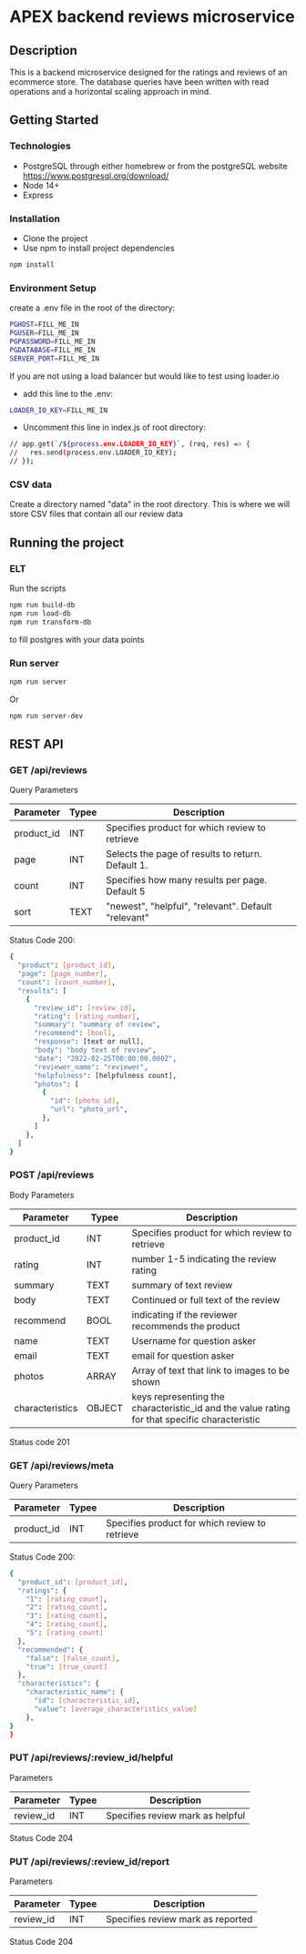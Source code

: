 # APEX backend reviews microservice

## Description
This is a backend microservice designed for the ratings and reviews of an ecommerce store. The database queries have been written with read operations and a horizontal scaling approach in mind.


## Getting Started
### Technologies
- PostgreSQL through either homebrew or from the postgreSQL website
  https://www.postgresql.org/download/
- Node 14+
- Express
### Installation
- Clone the project
- Use npm to install project dependencies
```bash
npm install
```

### Environment Setup
create a .env file in the root of the directory:
``` bash
PGHOST=FILL_ME_IN
PGUSER=FILL_ME_IN
PGPASSWORD=FILL_ME_IN
PGDATABASE=FILL_ME_IN
SERVER_PORT=FILL_ME_IN
```

If you are not using a load balancer but would like to test using loader.io
- add this line to the .env:
```bash
LOADER_IO_KEY=FILL_ME_IN
```
- Uncomment this line in index.js of root directory:
```bash
// app.get(`/${process.env.LOADER_IO_KEY}`, (req, res) => {
//   res.send(process.env.LOADER_IO_KEY);
// });
```

### CSV data
Create a directory named "data" in the root directory. This is where we will store CSV files that contain all our review data

## Running the project
### ELT
Run the scripts
```bash
npm run build-db
npm run load-db
npm run transform-db
```
to fill postgres with your data points

### Run server
```bash
npm run server
```
Or
```bash
npm run server-dev
```

## REST API
### GET /api/reviews
Query Parameters

| Parameter | Typee | Description |
| --------- | ----- | ----------- |
| product_id| INT   | Specifies product for which review to retrieve|
| page | INT | Selects the page of results to return. Default 1. |
| count | INT | Specifies how many results per page. Default 5 |
| sort | TEXT | "newest", "helpful", "relevant". Default "relevant" |

Status Code 200:
```bash
{
  "product": [product_id],
  "page": [page_number],
  "count": [count_number],
  "results": [
    {
      "review_id": [review_id],
      "rating": [rating_number],
      "summary": "summary of review",
      "recommend": [bool],
      "response": [text or null],
      "body": "body text of review",
      "date": "2022-02-25T00:00:00.000Z",
      "reviewer_name": "reviewer",
      "helpfulness": [helpfulness count],
      "photos": [
        {
          "id": [photo_id],
          "url": "photo_url",
        },
      ]
    },
  ]
}
```
### POST /api/reviews
Body Parameters

| Parameter | Typee | Description |
| --------- | ----- | ----------- |
| product_id| INT   | Specifies product for which review to retrieve |
| rating | INT   | number 1-5 indicating the review rating |
| summary | TEXT   | summary of text review |
| body | TEXT   | Continued or full text of the review |
| recommend | BOOL | indicating if the reviewer recommends the product |
| name | TEXT | Username for question asker |
| email | TEXT | email for question asker |
| photos | ARRAY | Array of text that link to images to be shown |
| characteristics | OBJECT | keys representing the characteristic_id and the value rating for that specific characteristic |

Status code 201
### GET /api/reviews/meta
Query Parameters

| Parameter | Typee | Description |
| --------- | ----- | ----------- |
| product_id| INT   | Specifies product for which review to retrieve |

Status Code 200:
```bash
{
  "product_id": [product_id],
  "ratings": {
    "1": [rating_count],
    "2": [rating_count],
    "3": [rating_count],
    "4": [rating_count],
    "5": [rating_count]
  },
  "recommended": {
    "false": [false_count],
    "true": [true_count]
  },
  "characteristics": {
    "characteristic_name": {
      "id": [characteristic_id],
      "value": [average_characteristics_value]
    },
}
}
```
### PUT /api/reviews/:review_id/helpful
Parameters

| Parameter | Typee | Description |
| --------- | ----- | ----------- |
| review_id| INT   | Specifies review mark as helpful |

Status Code 204
### PUT /api/reviews/:review_id/report
Parameters

| Parameter | Typee | Description |
| --------- | ----- | ----------- |
| review_id| INT   | Specifies review mark as reported |

Status Code 204
